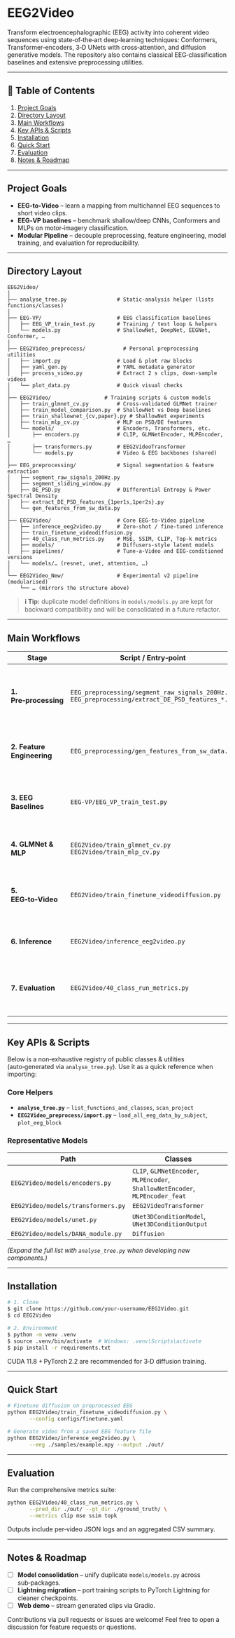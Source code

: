 # EEG2Video

Transform electroencephalographic (EEG) activity into coherent video sequences using state‑of‑the‑art deep‑learning techniques: Conformers, Transformer‑encoders, 3‑D UNets with cross‑attention, and diffusion generative models. The repository also contains classical EEG‑classification baselines and extensive preprocessing utilities.

---

## 📑 Table of Contents

1. [Project Goals](#project-goals)
2. [Directory Layout](#directory-layout)
3. [Main Workflows](#main-workflows)
4. [Key APIs & Scripts](#key-apis--scripts)
5. [Installation](#installation)
6. [Quick Start](#quick-start)
7. [Evaluation](#evaluation)
8. [Notes & Roadmap](#notes--roadmap)

---

## Project Goals

* **EEG‑to‑Video** – learn a mapping from multichannel EEG sequences to short video clips.
* **EEG‑VP baselines** – benchmark shallow/deep CNNs, Conformers and MLPs on motor‑imagery classification.
* **Modular Pipeline** – decouple preprocessing, feature engineering, model training, and evaluation for reproducibility.

---

## Directory Layout

```text
EEG2Video/
│
├── analyse_tree.py                # Static‑analysis helper (lists functions/classes)
│
├── EEG-VP/                        # EEG classification baselines
│   ├── EEG_VP_train_test.py       # Training / test loop & helpers
│   └── models.py                  # ShallowNet, DeepNet, EEGNet, Conformer, …
│
├── EEG2Video_preprocess/            # Personal preprocessing utilities
│   ├── import.py                  # Load & plot raw blocks
│   ├── yaml_gen.py                # YAML metadata generator
│   ├── process_video.py           # Extract 2 s clips, down‑sample videos
│   └── plot_data.py               # Quick visual checks
│
├── EEG2Video/                 # Training scripts & custom models
│   ├── train_glmnet_cv.py         # Cross‑validated GLMNet trainer
│   ├── train_model_comparison.py  # ShallowNet vs Deep baselines
│   ├── train_shallownet_{cv,paper}.py # ShallowNet experiments
│   ├── train_mlp_cv.py            # MLP on PSD/DE features
│   └── models/                    # Encoders, Transformers, etc.
│       ├── encoders.py            # CLIP, GLMNetEncoder, MLPEncoder, …
│       ├── transformers.py        # EEG2VideoTransformer
│       └── models.py              # Video & EEG backbones (shared)
│
├── EEG_preprocessing/             # Signal segmentation & feature extraction
│   ├── segment_raw_signals_200Hz.py
│   ├── segment_sliding_window.py
│   ├── DE_PSD.py                  # Differential Entropy & Power Spectral Density
│   ├── extract_DE_PSD_features_{1per1s,1per2s}.py
│   └── gen_features_from_sw_data.py
│
├── EEG2Video/                     # Core EEG‑to‑Video pipeline
│   ├── inference_eeg2video.py     # Zero‑shot / fine‑tuned inference
│   ├── train_finetune_videodiffusion.py
│   ├── 40_class_run_metrics.py    # MSE, SSIM, CLIP, Top‑k metrics
│   ├── models/                    # Diffusers‑style latent models
│   ├── pipelines/                 # Tune‑a‑Video and EEG‑conditioned versions
│   └── models/… (resnet, unet, attention, …)
│
└── EEG2Video_New/                 # Experimental v2 pipeline (modularised)
    └── … (mirrors the structure above)
```

> **ℹ︎ Tip:** duplicate model definitions in `models/models.py` are kept for backward compatibility and will be consolidated in a future refactor.

---

## Main Workflows

| Stage | Script / Entry‑point | Description |
|-------|----------------------|-------------|
| **1. Pre‑processing** | `EEG_preprocessing/segment_raw_signals_200Hz.py`<br>`EEG_preprocessing/extract_DE_PSD_features_*.py` | Slice raw `.npy` recordings into windows (200 Hz) and compute DE/PSD features. |
| **2. Feature Engineering** | `EEG_preprocessing/gen_features_from_sw_data.py` | Aggregate sliding‑window features for downstream tasks. |
| **3. EEG Baselines** | `EEG-VP/EEG_VP_train_test.py` | Train ShallowNet / EEGNet / Conformer baselines on classification. |
| **4. GLMNet & MLP** | `EEG2Video/train_glmnet_cv.py`<br>`EEG2Video/train_mlp_cv.py` | Cross‑validated training on spectral features. |
| **5. EEG‑to‑Video** | `EEG2Video/train_finetune_videodiffusion.py` | Fine‑tune latent‑diffusion pipeline conditioned on EEG embeddings. |
| **6. Inference** | `EEG2Video/inference_eeg2video.py` | Generate video clips from unseen EEG segments. |
| **7. Evaluation** | `EEG2Video/40_class_run_metrics.py` | Compute clip/video accuracy, CLIP Score, MSE, SSIM, PSNR, etc. |

---

## Key APIs & Scripts

Below is a non‑exhaustive registry of public classes & utilities (auto‑generated via `analyse_tree.py`). Use it as a quick reference when importing:

### Core Helpers

- **`analyse_tree.py`** – `list_functions_and_classes`, `scan_project`
- **`EEG2Video_preprocess/import.py`** – `load_all_eeg_data_by_subject`, `plot_eeg_block`

### Representative Models

| Path | Classes |
|------|---------|
| `EEG2Video/models/encoders.py` | `CLIP`, `GLMNetEncoder`, `MLPEncoder`, `ShallowNetEncoder`, `MLPEncoder_feat` |
| `EEG2Video/models/transformers.py` | `EEG2VideoTransformer` |
| `EEG2Video/models/unet.py` | `UNet3DConditionModel`, `UNet3DConditionOutput` |
| `EEG2Video/models/DANA_module.py` | `Diffusion` |

*(Expand the full list with `analyse_tree.py` when developing new components.)*

---

## Installation

```bash
# 1. Clone
$ git clone https://github.com/your‑username/EEG2Video.git
$ cd EEG2Video

# 2. Environment
$ python -m venv .venv
$ source .venv/bin/activate  # Windows: .venv\Scripts\activate
$ pip install -r requirements.txt
```

CUDA 11.8 + PyTorch 2.2 are recommended for 3‑D diffusion training.

---

## Quick Start

```bash
# Finetune diffusion on preprocessed EEG
python EEG2Video/train_finetune_videodiffusion.py \
       --config configs/finetune.yaml

# Generate video from a saved EEG feature file
python EEG2Video/inference_eeg2video.py \
       --eeg ./samples/example.npy --output ./out/
```

---

## Evaluation

Run the comprehensive metrics suite:

```bash
python EEG2Video/40_class_run_metrics.py \
       --pred_dir ./out/ --gt_dir ./ground_truth/ \
       --metrics clip mse ssim topk
```

Outputs include per‑video JSON logs and an aggregated CSV summary.

---

## Notes & Roadmap

- [ ] **Model consolidation** – unify duplicate `models/models.py` across sub‑packages.
- [ ] **Lightning migration** – port training scripts to PyTorch Lightning for cleaner checkpoints.
- [ ] **Web demo** – stream generated clips via Gradio.

Contributions via pull requests or issues are welcome! Feel free to open a discussion for feature requests or questions.


